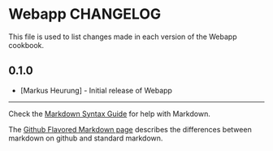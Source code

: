 Webapp CHANGELOG
==================

This file is used to list changes made in each version of the Webapp cookbook.

0.1.0
-----
- [Markus Heurung] - Initial release of Webapp

- - -
Check the [Markdown Syntax Guide](http://daringfireball.net/projects/markdown/syntax) for help with Markdown.

The [Github Flavored Markdown page](http://github.github.com/github-flavored-markdown/) describes the differences between markdown on github and standard markdown.

